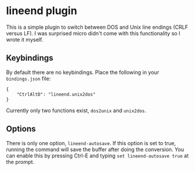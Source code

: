 # lineend plugin

This is a simple plugin to switch between DOS and Unix line endings (CRLF versus LF). I was surprised micro didn't come with this functionality so I wrote it myself.

## Keybindings

By default there are no keybindings. Place the following in your `bindings.json` file:

```
{
	"CtrlAltD": "lineend.unix2dos"
}
```

Currently only two functions exist, `dos2unix` and `unix2dos`. 

## Options

There is only one option, `lineend-autosave`. If this option is set to true, running the command will save the buffer after doing the conversion. You can enable this by pressing Ctrl-E and typing `set lineend-autosave true` at the prompt.